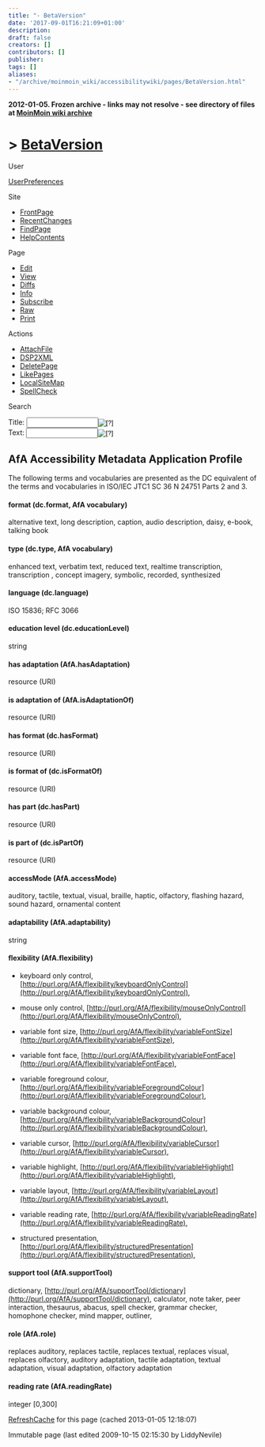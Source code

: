 ```yaml
---
title: "- BetaVersion"
date: '2017-09-01T16:21:09+01:00'
description: 
draft: false
creators: []
contributors: []
publisher: 
tags: []
aliases:
- "/archive/moinmoin_wiki/accessibilitywiki/pages/BetaVersion.html"
---
```


**2012-01-05. Frozen archive - links may not resolve - see directory of files at [MoinMoin wiki archive](/moinmoin-wiki-archive/)**

# > [BetaVersion](http://dublincore.org/accessibilitywiki/BetaVersion?action=fullsearch&value=BetaVersion&literal=1&case=1&context=40 "Click here to do a full-text search for this title")

User

 [UserPreferences](http://dublincore.org/accessibilitywiki/UserPreferences)
  

Site

- [FrontPage](http://dublincore.org/accessibilitywiki/FrontPage)
- [RecentChanges](http://dublincore.org/accessibilitywiki/RecentChanges)
- [FindPage](http://dublincore.org/accessibilitywiki/FindPage)
- [HelpContents](http://dublincore.org/accessibilitywiki/HelpContents)

Page

- [Edit](http://dublincore.org/accessibilitywiki/BetaVersion?action=edit "Edit")
- [View](http://dublincore.org/accessibilitywiki/BetaVersion "View")
- [Diffs](http://dublincore.org/accessibilitywiki/BetaVersion?action=diff "Diffs")
- [Info](http://dublincore.org/accessibilitywiki/BetaVersion?action=info "Info")
- [Subscribe](http://dublincore.org/accessibilitywiki/BetaVersion?action=subscribe "Subscribe")
- [Raw](http://dublincore.org/accessibilitywiki/BetaVersion?action=raw "Raw")
- [Print](http://dublincore.org/accessibilitywiki/BetaVersion?action=print "Print")

Actions

- [AttachFile](http://dublincore.org/accessibilitywiki/BetaVersion?action=AttachFile)
- [DSP2XML](http://dublincore.org/accessibilitywiki/BetaVersion?action=DSP2XML)
- [DeletePage](http://dublincore.org/accessibilitywiki/BetaVersion?action=DeletePage)
- [LikePages](http://dublincore.org/accessibilitywiki/BetaVersion?action=LikePages)
- [LocalSiteMap](http://dublincore.org/accessibilitywiki/BetaVersion?action=LocalSiteMap)
- [SpellCheck](http://dublincore.org/accessibilitywiki/BetaVersion?action=SpellCheck)

Search

<form method="POST" action="/accessibilitywiki/BetaVersion">
<p>
<input name="action" value="inlinesearch" type="hidden">
<input name="context" value="40" type="hidden">
Title: <input name="text_title" size="15" maxlength="50" type="text"><input src="BetaVersion_files/moin-search.png" name="button_title" alt="[?]" type="image"><br>Text: <input name="text_full" size="15" maxlength="50" type="text"><input src="BetaVersion_files/moin-search.png" name="button_full" alt="[?]" type="image">
</p>
</form>

## AfA Accessibility Metadata Application Profile
The following terms and vocabularies are presented as the DC equivalent of the terms and vocabularies in ISO/IEC JTC1 SC 36 N 24751 Parts 2 and 3. 
#### format (dc.format, AfA vocabulary)

 alternative text, long description, caption, audio description, daisy, e-book, talking book 
#### type (dc.type, AfA vocabulary)

 enhanced text, verbatim text, reduced text, realtime transcription, transcription , concept imagery, symbolic, recorded, synthesized 
#### language (dc.language)

 ISO 15836; RFC 3066 
#### education level (dc.educationLevel)

 string 
#### has adaptation (AfA.hasAdaptation)

 resource (URI) 
#### is adaptation of (AfA.isAdaptationOf)

 resource (URI) 
#### has format (dc.hasFormat)

 resource (URI) 
#### is format of (dc.isFormatOf)

 resource (URI) 
#### has part (dc.hasPart)

 resource (URI) 
#### is part of (dc.isPartOf)

 resource (URI) 
#### accessMode (AfA.accessMode)

auditory, tactile, textual, visual, braille, haptic, olfactory, flashing hazard, sound hazard, ornamental content

#### adaptability (AfA.adaptability)

 string 
#### flexibility (AfA.flexibility)

- keyboard only control, [http://purl.org/AfA/flexibility/keyboardOnlyControl](http://purl.org/AfA/flexibility/keyboardOnlyControl), <definition>

- mouse only control, [http://purl.org/AfA/flexibility/mouseOnlyControl](http://purl.org/AfA/flexibility/mouseOnlyControl), <definition>

- variable font size, [http://purl.org/AfA/flexibility/variableFontSize](http://purl.org/AfA/flexibility/variableFontSize), <definition>

- variable font face, [http://purl.org/AfA/flexibility/variableFontFace](http://purl.org/AfA/flexibility/variableFontFace), <definition>

- variable foreground colour, [http://purl.org/AfA/flexibility/variableForegroundColour](http://purl.org/AfA/flexibility/variableForegroundColour), <definition>

- variable background colour, [http://purl.org/AfA/flexibility/variableBackgroundColour](http://purl.org/AfA/flexibility/variableBackgroundColour), <definition>

- variable cursor, [http://purl.org/AfA/flexibility/variableCursor](http://purl.org/AfA/flexibility/variableCursor), <definition>

- variable highlight, [http://purl.org/AfA/flexibility/variableHighlight](http://purl.org/AfA/flexibility/variableHighlight), <definition>

- variable layout, [http://purl.org/AfA/flexibility/variableLayout](http://purl.org/AfA/flexibility/variableLayout), <definition>

- variable reading rate, [http://purl.org/AfA/flexibility/variableReadingRate](http://purl.org/AfA/flexibility/variableReadingRate), <definition>

- structured presentation, [http://purl.org/AfA/flexibility/structuredPresentation](http://purl.org/AfA/flexibility/structuredPresentation), <definition>

#### support tool (AfA.supportTool)

dictionary, [http://purl.org/AfA/supportTool/dictionary](http://purl.org/AfA/supportTool/dictionary), <definition> calculator, note taker, peer interaction, thesaurus, abacus, spell checker, grammar checker, homophone checker, mind mapper, outliner,

#### role (AfA.role)

replaces auditory, replaces tactile, replaces textual, replaces visual, replaces olfactory, auditory adaptation, tactile adaptation, textual adaptation, visual adaptation, olfactory adaptation

#### reading rate (AfA.readingRate)

 integer [0,300] 

 [RefreshCache](http://dublincore.org/accessibilitywiki/BetaVersion?action=refresh&arena=Page.py&key=BetaVersion.text_html) for this page (cached 2013-01-05 12:18:07)  

Immutable page (last edited 2009-10-15 02:15:30 by LiddyNevile)

